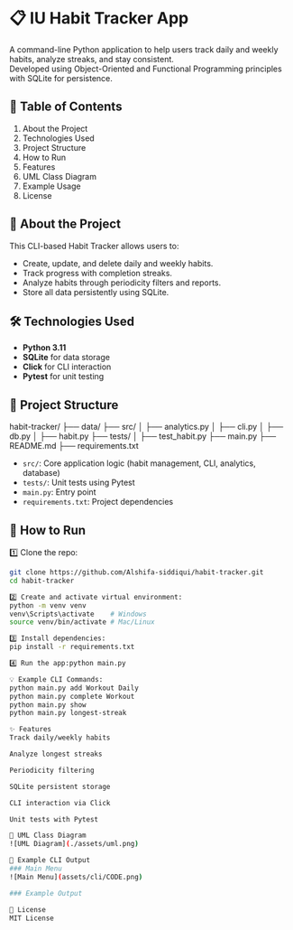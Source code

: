 # 📋 IU Habit Tracker App

A command-line Python application to help users track daily and weekly habits, analyze streaks, and stay consistent.  
Developed using Object-Oriented and Functional Programming principles with SQLite for persistence.

## 📑 Table of Contents
1. About the Project  
2. Technologies Used  
3. Project Structure  
4. How to Run  
5. Features  
6. UML Class Diagram  
7. Example Usage  
8. License  

## 📌 About the Project
This CLI-based Habit Tracker allows users to:  
- Create, update, and delete daily and weekly habits.  
- Track progress with completion streaks.  
- Analyze habits through periodicity filters and reports.  
- Store all data persistently using SQLite.  

## 🛠️ Technologies Used
- **Python 3.11**  
- **SQLite** for data storage  
- **Click** for CLI interaction  
- **Pytest** for unit testing  

## 📂 Project Structure
habit-tracker/
├── data/
├── src/
│ ├── analytics.py
│ ├── cli.py
│ ├── db.py
│ ├── habit.py
├── tests/
│ ├── test_habit.py
├── main.py
├── README.md
├── requirements.txt

- `src/`: Core application logic (habit management, CLI, analytics, database)  
- `tests/`: Unit tests using Pytest  
- `main.py`: Entry point  
- `requirements.txt`: Project dependencies  

## 🚀 How to Run
1️⃣ Clone the repo:  
```bash
git clone https://github.com/Alshifa-siddiqui/habit-tracker.git
cd habit-tracker

2️⃣ Create and activate virtual environment:
python -m venv venv
venv\Scripts\activate    # Windows
source venv/bin/activate # Mac/Linux

3️⃣ Install dependencies:
pip install -r requirements.txt

4️⃣ Run the app:python main.py

💡 Example CLI Commands:
python main.py add Workout Daily
python main.py complete Workout
python main.py show
python main.py longest-streak

✨ Features
Track daily/weekly habits

Analyze longest streaks

Periodicity filtering

SQLite persistent storage

CLI interaction via Click

Unit tests with Pytest

📝 UML Class Diagram
![UML Diagram](./assets/uml.png)

📸 Example CLI Output
### Main Menu
![Main Menu](assets/cli/CODE.png)

### Example Output

📄 License
MIT License
